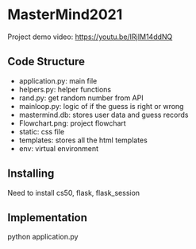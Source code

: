 # MasterMind2021
 Project demo video: https://youtu.be/IRjIM14ddNQ


## Code Structure
- application.py: main file
- helpers.py: helper functions
- rand.py: get random number from API
- mainloop.py: logic of if the guess is right or wrong
- mastermind.db: stores user data and guess records
- Flowchart.png: project flowchart
- static: css file
- templates: stores all the html templates
- env: virtual environment


## Installing
Need to install cs50, flask, flask_session 

## Implementation
python application.py


